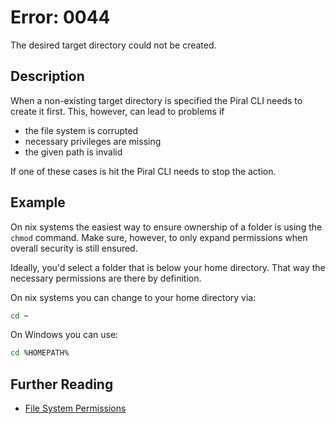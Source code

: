# Error: 0044

The desired target directory could not be created.

## Description

When a non-existing target directory is specified the Piral CLI needs to create it first. This,
however, can lead to problems if

- the file system is corrupted
- necessary privileges are missing
- the given path is invalid

If one of these cases is hit the Piral CLI needs to stop the action.

## Example

On nix systems the easiest way to ensure ownership of a folder is using the `chmod` command.
Make sure, however, to only expand permissions when overall security is still ensured.

Ideally, you'd select a folder that is below your home directory. That way the necessary
permissions are there by definition.

On nix systems you can change to your home directory via:

```sh
cd ~
```

On Windows you can use:

```sh
cd %HOMEPATH%
```

## Further Reading

- [File System Permissions](https://en.wikipedia.org/wiki/File_system_permissions)
